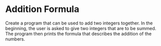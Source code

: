 
# Addition Formula

Create a program that can be used to add two integers together. In the beginning, the user is asked to give two integers that are to be summed. The program then prints the formula that describes the addition of the numbers.
